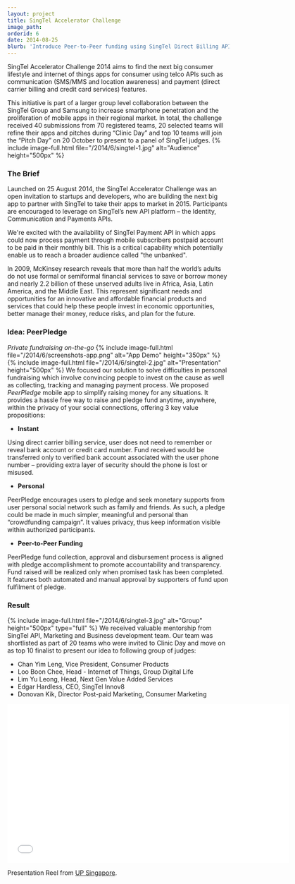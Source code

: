 ```yaml
---
layout: project
title: SingTel Accelerator Challenge
image_path: 
orderid: 6
date: 2014-08-25
blurb: 'Introduce Peer-to-Peer funding using SingTel Direct Billing APIs'
---
```

<p class='sublead'>SingTel Accelerator Challenge 2014 aims to find the next big consumer lifestyle and internet of things apps for consumer using telco APIs such as  communication (SMS/MMS and location awareness) and payment (direct carrier billing and credit card services) features.</p>
This initiative is part of a larger group level collaboration between the SingTel Group and Samsung to increase smartphone penetration and the proliferation of mobile apps in their regional market. In total, the challenge received 40 submissions from 70 registered teams, 20 selected teams will refine their apps and pitches during  “Clinic Day” and top 10 teams will join the “Pitch Day” on 20 October to present to a panel of SingTel judges. 
<!--more-->
{% include image-full.html file="/2014/6/singtel-1.jpg" alt="Audience" height="500px" %}

### The Brief
Launched on 25 August 2014, the SingTel Accelerator Challenge was an open invitation to startups and developers, who are building the next big app to partner with SingTel to take their apps to market in 2015. Participants are encouraged to leverage on SingTel’s new API platform – the Identity, Communication and Payments APIs. 


We're excited with the availability of SingTel Payment API in which apps could now process payment through mobile subscribers postpaid account to be paid in their monthly bill. This is a critical capability which potentially enable us to reach a broader audience called "the unbanked".

In 2009, McKinsey research reveals that more than half the world’s adults do not use formal or semiformal financial services to save or borrow money and nearly 2.2 billion of these unserved adults live in Africa, Asia, Latin America, and the Middle East. This represent significant needs and opportunities for an innovative and affordable financial products and services that could help these people invest in economic opportunities, better manage their money, reduce risks, and plan for the future.

### Idea: PeerPledge
*Private fundraising on-the-go* 
{% include image-full.html file="/2014/6/screenshots-app.png" alt="App Demo" height="350px" %}
{% include image-full.html file="/2014/6/singtel-2.jpg" alt="Presentation" height="500px" %}
We focused our solution to solve difficulties in personal fundraising which involve convincing people to invest on the cause as well as collecting, tracking and managing payment process. We proposed *PeerPledge* mobile app to simplify raising money for any situations. It provides a hassle free way to raise and pledge fund anytime, anywhere, within the privacy of your social connections, offering 3 key value propositions:  

   * **Instant**

   Using direct carrier billing service, user does not need to remember or reveal bank account or credit card number. Fund received would be transferred only to verified bank account associated with the user phone number – providing extra layer of security should the phone is lost or misused.

   * **Personal**

   PeerPledge encourages users to pledge and seek monetary supports from user personal social network such as family and friends. As such, a pledge could be made in much simpler, meaningful and personal than “crowdfunding campaign”. It values privacy, thus keep information visible within authorized participants. 

   * **Peer-to-Peer Funding**

   PeerPledge fund collection, approval and disbursement process is aligned with pledge accomplishment to promote accountability and transparency. Fund raised will be realized only when promised task has been completed. It features both automated and manual approval by supporters of fund upon fulfilment of pledge.

### Result
{% include image-full.html file="/2014/6/singtel-3.jpg" alt="Group" height="500px" type="full" %}
We received valuable mentorship from SingTel API, Marketing and Business development team. Our team was shortlisted as part of 20 teams who were invited to Clinic Day and move on as top 10 finalist to present our idea to following group of judges:

  * Chan Yim Leng, Vice President, Consumer Products
  * Loo Boon Chee, Head - Internet of Things, Group Digital Life
  * Lim Yu Leong, Head, Next Gen Value Added Services
  * Edgar Hardless, CEO, SingTel Innov8
  * Donovan Kik, Director Post-paid Marketing, Consumer Marketing

<iframe src="//player.vimeo.com/video/110753582?title=0&amp;byline=0&amp;portrait=0" width="640" height="360" frameborder="0" webkitallowfullscreen mozallowfullscreen allowfullscreen></iframe>
<p>Presentation Reel from <a href="http://www.upsingapore.com/events/singtel-accelerator-challenge/">UP Singapore</a>.</p>